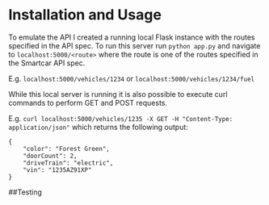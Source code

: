 # Installation and Usage
To emulate the API I created a running local Flask instance with the routes specified in the API spec. To run this
server run `python app.py` and navigate to `localhost:5000/<route>` where the route is one of the routes specified in the Smartcar API spec.

E.g. `localhost:5000/vehicles/1234` or `localhost:5000/vehicles/1234/fuel`

While this local server is running it is also possible to execute curl commands to perform GET and POST requests.

E.g. `curl localhost:5000/vehicles/1235 -X GET -H "Content-Type: application/json"` which returns the following output:

```
{
    "color": "Forest Green",
    "doorCount": 2,
    "driveTrain": "electric",
    "vin": "1235AZ91XP"
}
```

##Testing
